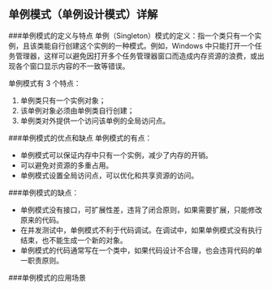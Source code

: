 ## 单例模式（单例设计模式）详解
###单例模式的定义与特点
单例（Singleton）模式的定义：指一个类只有一个实例，且该类能自行创建这个实例的一种模式。例如，Windows 中只能打开一个任务管理器，这样可以避免因打开多个任务管理器窗口而造成内存资源的浪费，或出现各个窗口显示内容的不一致等错误。

单例模式有 3 个特点：
1. 单例类只有一个实例对象；
2. 该单例对象必须由单例类自行创建；
3. 单例类对外提供一个访问该单例的全局访问点。

###单例模式的优点和缺点
单例模式的有点：
* 单例模式可以保证内存中只有一个实例，减少了内存的开销。
* 可以避免对资源的多重占用。
* 单例模式设置全局访问点，可以优化和共享资源的访问。

###单例模式的缺点：
* 单例模式没有接口，可扩展性差，违背了闭合原则，如果需要扩展，只能修改原来的代码。
* 在并发测试中，单例模式不利于代码调试。在调试中，如果单例模式没有执行结束，也不能生成一个新的对象。
* 单例模式的代码通常写在一个类中，如果代码设计不合理，也会违背代码的单一职责原则。

###单例模式的应用场景


